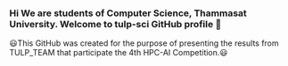 ### Hi We are students of Computer Science, Thammasat University. Welcome to tulp-sci GitHub profile 👋
:smiley:This GitHub was created for the purpose of presenting the results from TULP_TEAM that participate the 4th HPC-AI Competition.:smiley:

<!--
**tulp-sci/tulp-sci** is a ✨ _special_ ✨ repository because its `README.md` (this file) appears on your GitHub profile.

Here are some ideas to get you started:

- 🔭 I’m currently working on ...
- 🌱 I’m currently learning ...
- 👯 I’m looking to collaborate on ...
- 🤔 I’m looking for help with ...
- 💬 Ask me about ...
- 📫 How to reach me: ...
- 😄 Pronouns: ...
- ⚡ Fun fact: ...
-->
